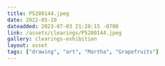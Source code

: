 ```yaml
---
title: P5280144.jpeg
date: 2022-05-10
dateadded: 2023-07-03 21:28:15 -0700
link: /assets/clearings/P5280144.jpeg
gallery: clearings-exhibition
layout: asset
tags: ["drawing", "art", "Martha", "Grapefruits"]
--- 
```

